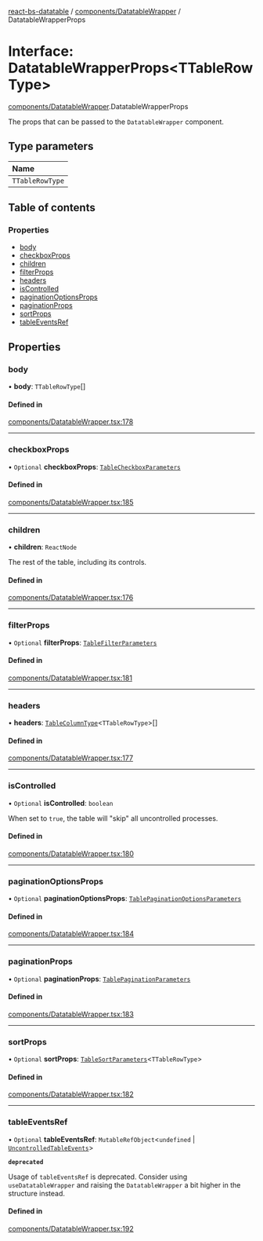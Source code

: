 [react-bs-datatable](../README.md) / [components/DatatableWrapper](../modules/components_DatatableWrapper.md) / DatatableWrapperProps

# Interface: DatatableWrapperProps<TTableRowType\>

[components/DatatableWrapper](../modules/components_DatatableWrapper.md).DatatableWrapperProps

The props that can be passed to the `DatatableWrapper` component.

## Type parameters

| Name |
| :------ |
| `TTableRowType` |

## Table of contents

### Properties

- [body](components_DatatableWrapper.DatatableWrapperProps.md#body)
- [checkboxProps](components_DatatableWrapper.DatatableWrapperProps.md#checkboxprops)
- [children](components_DatatableWrapper.DatatableWrapperProps.md#children)
- [filterProps](components_DatatableWrapper.DatatableWrapperProps.md#filterprops)
- [headers](components_DatatableWrapper.DatatableWrapperProps.md#headers)
- [isControlled](components_DatatableWrapper.DatatableWrapperProps.md#iscontrolled)
- [paginationOptionsProps](components_DatatableWrapper.DatatableWrapperProps.md#paginationoptionsprops)
- [paginationProps](components_DatatableWrapper.DatatableWrapperProps.md#paginationprops)
- [sortProps](components_DatatableWrapper.DatatableWrapperProps.md#sortprops)
- [tableEventsRef](components_DatatableWrapper.DatatableWrapperProps.md#tableeventsref)

## Properties

### body

• **body**: `TTableRowType`[]

#### Defined in

[components/DatatableWrapper.tsx:178](https://github.com/imballinst/react-bs-datatable/blob/e49652b/src/components/DatatableWrapper.tsx#L178)

___

### checkboxProps

• `Optional` **checkboxProps**: [`TableCheckboxParameters`](components_DatatableWrapper.TableCheckboxParameters.md)

#### Defined in

[components/DatatableWrapper.tsx:185](https://github.com/imballinst/react-bs-datatable/blob/e49652b/src/components/DatatableWrapper.tsx#L185)

___

### children

• **children**: `ReactNode`

The rest of the table, including its controls.

#### Defined in

[components/DatatableWrapper.tsx:176](https://github.com/imballinst/react-bs-datatable/blob/e49652b/src/components/DatatableWrapper.tsx#L176)

___

### filterProps

• `Optional` **filterProps**: [`TableFilterParameters`](components_DatatableWrapper.TableFilterParameters.md)

#### Defined in

[components/DatatableWrapper.tsx:181](https://github.com/imballinst/react-bs-datatable/blob/e49652b/src/components/DatatableWrapper.tsx#L181)

___

### headers

• **headers**: [`TableColumnType`](helpers_types.TableColumnType.md)<`TTableRowType`\>[]

#### Defined in

[components/DatatableWrapper.tsx:177](https://github.com/imballinst/react-bs-datatable/blob/e49652b/src/components/DatatableWrapper.tsx#L177)

___

### isControlled

• `Optional` **isControlled**: `boolean`

When set to `true`, the table will "skip" all uncontrolled processes.

#### Defined in

[components/DatatableWrapper.tsx:180](https://github.com/imballinst/react-bs-datatable/blob/e49652b/src/components/DatatableWrapper.tsx#L180)

___

### paginationOptionsProps

• `Optional` **paginationOptionsProps**: [`TablePaginationOptionsParameters`](components_DatatableWrapper.TablePaginationOptionsParameters.md)

#### Defined in

[components/DatatableWrapper.tsx:184](https://github.com/imballinst/react-bs-datatable/blob/e49652b/src/components/DatatableWrapper.tsx#L184)

___

### paginationProps

• `Optional` **paginationProps**: [`TablePaginationParameters`](components_DatatableWrapper.TablePaginationParameters.md)

#### Defined in

[components/DatatableWrapper.tsx:183](https://github.com/imballinst/react-bs-datatable/blob/e49652b/src/components/DatatableWrapper.tsx#L183)

___

### sortProps

• `Optional` **sortProps**: [`TableSortParameters`](components_DatatableWrapper.TableSortParameters.md)<`TTableRowType`\>

#### Defined in

[components/DatatableWrapper.tsx:182](https://github.com/imballinst/react-bs-datatable/blob/e49652b/src/components/DatatableWrapper.tsx#L182)

___

### tableEventsRef

• `Optional` **tableEventsRef**: `MutableRefObject`<`undefined` \| [`UncontrolledTableEvents`](components_DatatableWrapper.UncontrolledTableEvents.md)\>

**`deprecated`**

Usage of `tableEventsRef` is deprecated. Consider using `useDatatableWrapper`
and raising the `DatatableWrapper` a bit higher in the structure instead.

#### Defined in

[components/DatatableWrapper.tsx:192](https://github.com/imballinst/react-bs-datatable/blob/e49652b/src/components/DatatableWrapper.tsx#L192)
